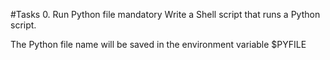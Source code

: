 #Tasks
0. Run Python file
mandatory
Write a Shell script that runs a Python script.

The Python file name will be saved in the environment variable $PYFILE
